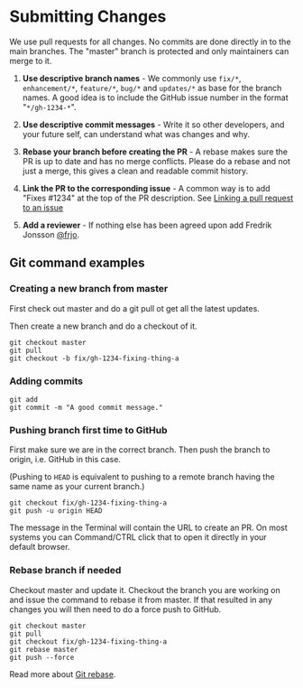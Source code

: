 # Submitting Changes

We use pull requests for all changes. No commits are done directly in to the main branches. The "master" branch is protected and only maintainers can merge to it.

1. **Use descriptive branch names** - We commonly use `fix/*`, `enhancement/*`, `feature/*`, `bug/*` and `updates/*` as base for the branch names. A good idea is to include the GitHub issue number in the format "`*/gh-1234-*`".

2. **Use descriptive commit messages** - Write it so other developers, and your future self, can understand what was changes and why.

3. **Rebase your branch before creating the PR** - A rebase makes sure the PR is up to date and has no merge conflicts. Please do a rebase and not just a merge, this gives a clean and readable commit history.

4. **Link the PR to the corresponding issue** - A common way is to add "Fixes \#1234" at the top of the PR description. See [Linking a pull request to an issue](https://help.github.com/en/github/managing-your-work-on-github/linking-a-pull-request-to-an-issue#linking-a-pull-request-to-an-issue-using-a-keyword)

5. **Add a reviewer** - If nothing else has been agreed upon add Fredrik Jonsson [@frjo](https://github.com/frjo).

## Git command examples

### Creating a new branch from master

First check out master and do a git pull ot get all the latest updates.

Then create a new branch and do a checkout of it.

```shell
git checkout master
git pull
git checkout -b fix/gh-1234-fixing-thing-a
```

### Adding commits

```shell
git add
git commit -m "A good commit message."
```

### Pushing branch first time to GitHub

First make sure we are in the correct branch. Then push the branch to origin, i.e. GitHub in this case.

(Pushing to `HEAD` is equivalent to pushing to a remote branch having the same name as your current branch.)

```shell
git checkout fix/gh-1234-fixing-thing-a
git push -u origin HEAD
```

The message in the Terminal will contain the URL to create an PR. On most systems you can Command/CTRL click that to open it directly in your default browser.

### Rebase branch if needed

Checkout master and update it. Checkout the branch you are working on and issue the command to rebase it from master. If that resulted in any changes you will then need to do a force push to GitHub.

```shell
git checkout master
git pull
git checkout fix/gh-1234-fixing-thing-a
git rebase master
git push --force
```

Read more about [Git rebase](https://www.atlassian.com/git/tutorials/rewriting-history/git-rebase).

